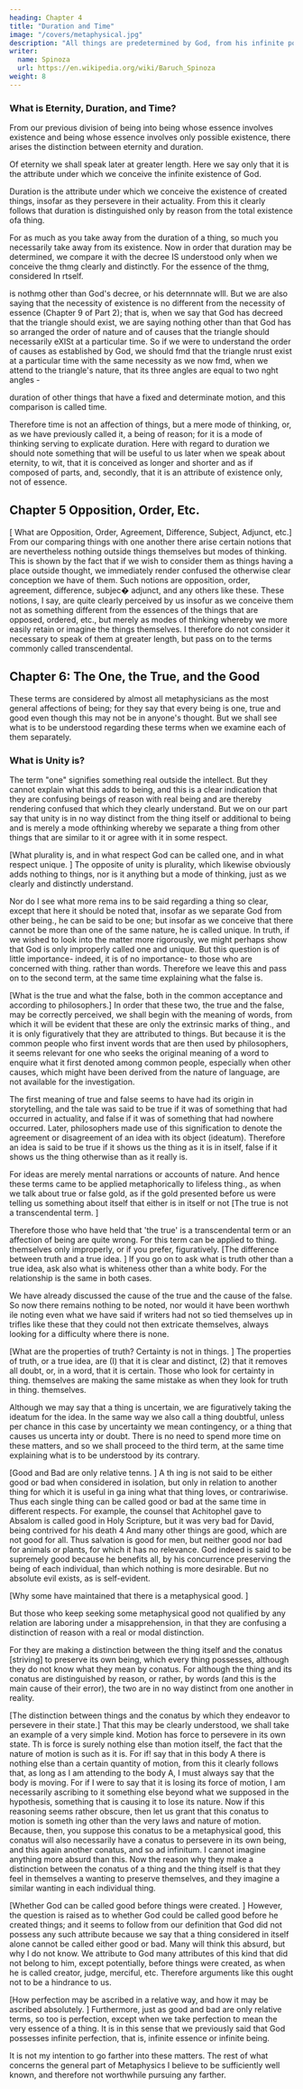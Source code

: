 ```yaml
---
heading: Chapter 4
title: "Duration and Time"
image: "/covers/metaphysical.jpg"
description: "All things are predetermined by God, from his infinite power and not from his free will"
writer:
  name: Spinoza
  url: https://en.wikipedia.org/wiki/Baruch_Spinoza
weight: 8
---
```




### What is Eternity, Duration, and Time?

From our previous division of being into being whose essence involves existence and being whose essence involves only possible existence, there arises the distinction between eternity and duration. 

Of eternity we shall speak later at greater length. Here we say only that it is the attribute under which we conceive the infinite existence of God. 

Duration is the attribute under which we conceive the existence of created things, insofar as they
persevere in their actuality. From this it clearly follows that duration is distinguished only by reason from the total existence ofa thing. 

For as much as you take away from the duration of a thing, so much you necessarily take away from its existence. Now in order that duration may be determined, we compare it with the decree IS understood only when we conceive the thmg clearly and distinctly. For the essence of
the thmg, considered In rtself. 

is nothmg other than God's decree, or his deternnnate wIll. But we are also saying that the necessity of existence is no different from the necessity of essence (Chapter 9 of Part 2); that is, when we say that God has decreed that the triangle should exist, we are saying nothing other than that God has so arranged the order of nature and of causes that the triangle should necessarily eXISt at a particular time. So if we were to understand the order of causes as established by God, we should fmd that the triangle nrust exist at a particular time with the same necessity as we now fmd, when we attend to the triangle's nature, that its three angles are equal to two nght angles -

duration of other things that have a fixed and determinate motion, and this comparison is called time. 

Therefore time is not an affection of things, but a mere mode of thinking, or, as we have previously called it, a being of reason; for it is a mode of thinking serving to explicate duration. Here with regard to duration we should note something that will be useful to us later when we speak about eternity, to wit, that it is conceived as longer and shorter and as if composed of parts,
and, secondly, that it is an attribute of existence only, not of essence.


## Chapter 5 Opposition, Order, Etc.
[
What are Opposition, Order, Agreement, Difference, Subject, Adjunct, etc.] From
our comparing things with one another there arise certain notions that are nevertheless nothing outside things themselves but modes of thinking. This is shown
by the fact that if we wish to consider them as things having a place outside
thought, we immediately render confused the otherwise clear conception we have
of them. Such notions are opposition, order, agreement, difference, subjec� adjunct, and any others like these. These notions, I say, are quite clearly perceived
by us insofur as we conceive them not as something different from the essences of
the things that are opposed, ordered, etc., but merely as modes of thinking
whereby we more easily retain or imagine the things themselves. I therefore do
not consider it necessary to speak of them at greater length, but pass on to the
terms commonly called transcendental.


## Chapter 6: The One, the True, and the Good

These terms are considered by almost all metaphysicians as the most general affections of being; for they say that every being is one, true and good even though this may not be in anyone's thought. But we shall see what is to be understood regarding these terms when we examine each of them separately.

### What is Unity is?

The term "one" signifies something real outside the intellect. But they cannot explain what this adds to being, and this is a clear indication that they are confusing beings of reason with real being and are thereby rendering confused that which they clearly understand. But we on our part say that unity is in no way distinct from the thing itself or additional to being and is merely a mode ofthinking whereby we separate a thing from other things that are similar to it or agree with it in some respect.

[What plurality is, and in what respect God can be called one, and in what respect unique. ] The opposite of unity is plurality, which likewise obviously adds nothing to things, nor is it anything but a mode of thinking, just as we clearly and
distinctly understand. 

Nor do I see what more rema ins to be said regarding a thing  so clear, except that here it should be noted that, insofar as we separate God from other being., he can be said to be one; but insofar as we conceive that there cannot be more than one of the same nature, he is called unique. In truth, if we
wished to look into the matter more rigorously, we might perhaps show that God
is only improperly called one and unique. But this question is of little importance- indeed, it is of no importance- to those who are concerned with thing.
rather than words. Therefore we leave this and pass on to the second term, at the
same time explaining what the false is.

[What is the true and what the false, both in the common acceptance and according to philosophers.] In order that these two, the true and the false, may be
correctly perceived, we shall begin with the meaning of words, from which it will
be evident that these are only the extrinsic marks of thing., and it is only figuratively that they are attributed to things. But because it is the common people who
first invent words that are then used by philosophers, it seems relevant for one who
seeks the original meaning of a word to enquire what it first denoted among common people, especially when other causes, which might have been derived from the nature of language, are not available for the investigation. 

The first meaning of true and false seems to have had its origin in storytelling, and the tale was said
to be true if it was of something that had occurred in actuality, and false if it was
of something that had nowhere occurred. Later, philosophers made use of this signification to denote the agreement or disagreement of an idea with its object (ideatum). Therefore an idea is said to be true if it shows us the thing as it is in itself,
false if it shows us the thing otherwise than as it really is. 

For ideas are merely mental narrations or accounts of nature. And hence these terms came to be applied metaphorically to lifeless thing., as when we talk about true or false gold, as if the gold presented before us were telling us something about itself that either is in itself or not
[The true is not a transcendental term. ] 

Therefore those who have held that 'the true' is a transcendental term or an affection of being are quite wrong. For this
term can be applied to thing. themselves only improperly, or if you prefer, figuratively.
[The difference between truth and a true idea. ] If you go on to ask what is truth
other than a true idea, ask also what is whiteness other than a white body. For the
relationship is the same in both cases.

We have already discussed the cause of the true and the cause of the false. So
now there remains nothing to be noted, nor would it have been worthwh ile noting even what we have said if writers had not so tied themselves up in trifles like these that they could not then extricate themselves, always looking for a difficulty
where there is none.

[What are the properties of truth? Certainty is not in things. ] The properties of truth, or a true idea, are (I) that it is clear and distinct, (2) that it removes all doubt, or, in a word, that it is certain. Those who look for certainty in thing. themselves
are making the same mistake as when they look for truth in thing. themselves.


Although we may say that a thing is uncertain, we are figuratively taking the ideatum for the idea. In the same way we also call a thing doubtful, unless per chance in this case by uncertainty we mean contingency, or a thing that causes us uncerta inty or doubt. There is no need to spend more time on these matters, and so we shall proceed to the third term, at the same time explaining what is to
be understood by its contrary.

[Good and Bad are only relative tenns. ] A th ing is not said to be either good or
bad when considered in isolation, but only in relation to another thing for which
it is useful in ga ining what that thing loves, or contrariwise. Thus each single thing
can be called good or bad at the same time in different respects. For example, the
counsel that Achitophel gave to Absalom is called good in Holy Scripture, but it
was very bad for David, being contrived for his death 4 And many other things are
good, which are not good for all. Thus salvation is good for men, but neither good
nor bad for animals or plants, for which it has no relevance. God indeed is said to
be supremely good because he benefits all, by his concurrence preserving the being of each individual, than which nothing is more desirable. But no absolute evil
exists, as is self-evident.

[Why some have maintained that there is a metaphysical good. ] 

But those who keep seeking some metaphysical good not qualified by any relation are laboring under a misapprehension, in that they are confusing a distinction of reason with a real or modal distinction. 

For they are making a distinction between the thing itself and the conatus [striving] to preserve its own being, which every thing possesses, although they do not know what they mean by conatus. For although the thing and its conatus are distinguished by reason, or rather, by words (and this is the main
cause of their error), the two are in no way distinct from one another in reality.

[The distinction between things and the conatus by which they endeavor to persevere in their state.] That this may be clearly understood, we shall take an example of a very simple kind. Motion has force to persevere in its own state. Th is force
is surely nothing else than motion itself, the fact that the nature of motion is such
as it is. For if! say that in this body A there is nothing else than a certain quantity
of motion, from this it clearly follows that, as long as I am attending to the body
A, I must always say that the body is moving. For if I were to say that it is losing its
force of motion, I am necessarily ascribing to it something else beyond what we
supposed in the hypothesis, something that is causing it to lose its nature. Now if
this reasoning seems rather obscure, then let us grant that this conatus to motion
is someth ing other than the very laws and nature of motion. Because, then, you
suppose this conatus to be a metaphysical good, this conatus will also necessarily
have a conatus to persevere in its own being, and this again another conatus, and
so ad infinitum. I cannot imagine anything more absurd than this. Now the reason why they make a distinction between the conatus of a thing and the thing itself is that they feel in themselves a wanting to preserve themselves, and they
imagine a similar wanting in each individual thing.

[Whether God can be called good before things were created. ] However, the question is raised as to whether God could be called good before he created things; and it seems to follow from our definition that God did not possess any
such attribute because we say that a thing considered in itself alone cannot be
called either good or bad. Many will think this absurd, but why I do not know. We
attribute to God many attributes of this kind that did not belong to him, except
potentially, before things were created, as when he is called creator, judge, merciful, etc. Therefore arguments like this ought not to be a hindrance to us.


[How perfection may be ascribed in a relative way, and how it may be ascribed absolutely. ] Furthermore, just as good and bad are only relative terms, so too is perfection, except when we take perfection to mean the very essence of a thing.
It is in this sense that we previously said that God possesses infinite perfection,
that is, infinite essence or infinite being.

It is not my intention to go farther into these matters. The rest of what concerns the general part of Metaphysics I believe to be sufficiently well known, and therefore not worthwhile pursuing any farther. 